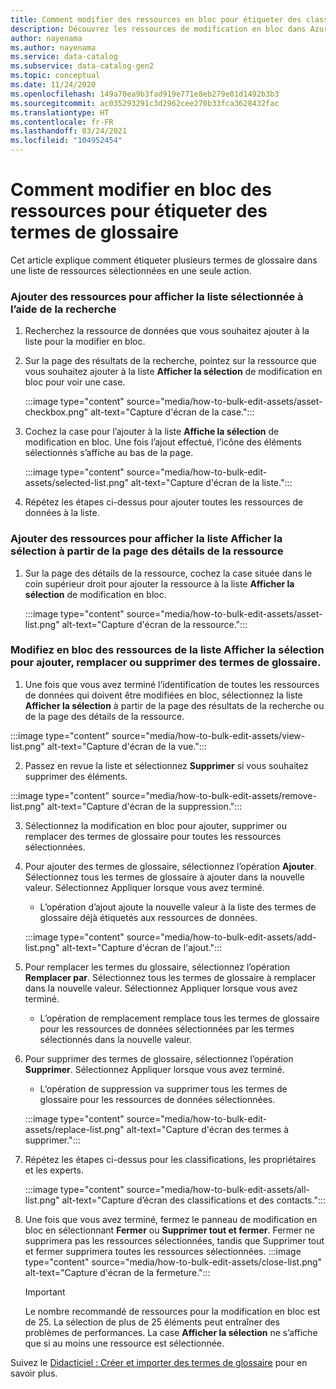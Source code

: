 ```yaml
---
title: Comment modifier des ressources en bloc pour étiqueter des classifications, inscrire des termes au glossaire et modifier des contacts
description: Découvrez les ressources de modification en bloc dans Azure Purview.
author: nayenama
ms.author: nayenama
ms.service: data-catalog
ms.subservice: data-catalog-gen2
ms.topic: conceptual
ms.date: 11/24/2020
ms.openlocfilehash: 149a70ea9b3fad919e771e8eb279e01d1492b3b3
ms.sourcegitcommit: ac035293291c3d2962cee270b33fca3628432fac
ms.translationtype: HT
ms.contentlocale: fr-FR
ms.lasthandoff: 03/24/2021
ms.locfileid: "104952454"
---
```

# <a name="how-to-bulk-edit-assets-to-tag-glossary-terms"></a>Comment modifier en bloc des ressources pour étiqueter des termes de glossaire

Cet article explique comment étiqueter plusieurs termes de glossaire dans une liste de ressources sélectionnées en une seule action.

### <a name="add-assets-to-view-selected-list-using-search"></a>Ajouter des ressources pour afficher la liste sélectionnée à l’aide de la recherche

1. Recherchez la ressource de données que vous souhaitez ajouter à la liste pour la modifier en bloc.

2. Sur la page des résultats de la recherche, pointez sur la ressource que vous souhaitez ajouter à la liste **Afficher la sélection** de modification en bloc pour voir une case.

   :::image type="content" source="media/how-to-bulk-edit-assets/asset-checkbox.png" alt-text="Capture d'écran de la case.":::

3. Cochez la case pour l’ajouter à la liste **Affiche la sélection** de modification en bloc. Une fois l’ajout effectué, l’icône des éléments sélectionnés s’affiche au bas de la page.

   :::image type="content" source="media/how-to-bulk-edit-assets/selected-list.png" alt-text="Capture d'écran de la liste.":::

4. Répétez les étapes ci-dessus pour ajouter toutes les ressources de données à la liste.

### <a name="add-assets-to-view-selected-list-from-asset-detail-page"></a>Ajouter des ressources pour afficher la liste Afficher la sélection à partir de la page des détails de la ressource

1. Sur la page des détails de la ressource, cochez la case située dans le coin supérieur droit pour ajouter la ressource à la liste **Afficher la sélection** de modification en bloc.

   :::image type="content" source="media/how-to-bulk-edit-assets/asset-list.png" alt-text="Capture d'écran de la ressource.":::

### <a name="bulk-edit-assets-in-the-view-selected-list-to-add-replace-or-remove-glossary-terms"></a>Modifiez en bloc des ressources de la liste Afficher la sélection pour ajouter, remplacer ou supprimer des termes de glossaire.

1. Une fois que vous avez terminé l’identification de toutes les ressources de données qui doivent être modifiées en bloc, sélectionnez la liste **Afficher la sélection** à partir de la page des résultats de la recherche ou de la page des détails de la ressource.

:::image type="content" source="media/how-to-bulk-edit-assets/view-list.png" alt-text="Capture d'écran de la vue.":::

2. Passez en revue la liste et sélectionnez **Supprimer** si vous souhaitez supprimer des éléments.

:::image type="content" source="media/how-to-bulk-edit-assets/remove-list.png" alt-text="Capture d'écran de la suppression.":::

3. Sélectionnez la modification en bloc pour ajouter, supprimer ou remplacer des termes de glossaire pour toutes les ressources sélectionnées.

4. Pour ajouter des termes de glossaire, sélectionnez l’opération **Ajouter**. Sélectionnez tous les termes de glossaire à ajouter dans la nouvelle valeur. Sélectionnez Appliquer lorsque vous avez terminé.
    - L’opération d’ajout ajoute la nouvelle valeur à la liste des termes de glossaire déjà étiquetés aux ressources de données.  
   
    :::image type="content" source="media/how-to-bulk-edit-assets/add-list.png" alt-text="Capture d'écran de l'ajout.":::

5. Pour remplacer les termes du glossaire, sélectionnez l’opération **Remplacer par**. Sélectionnez tous les termes de glossaire à remplacer dans la nouvelle valeur. Sélectionnez Appliquer lorsque vous avez terminé.
    - L’opération de remplacement remplace tous les termes de glossaire pour les ressources de données sélectionnées par les termes sélectionnés dans la nouvelle valeur.
   
6. Pour supprimer des termes de glossaire, sélectionnez l’opération **Supprimer**. Sélectionnez Appliquer lorsque vous avez terminé.
    - L’opération de suppression va supprimer tous les termes de glossaire pour les ressources de données sélectionnées.
   
    :::image type="content" source="media/how-to-bulk-edit-assets/replace-list.png" alt-text="Capture d'écran des termes à supprimer.":::

7. Répétez les étapes ci-dessus pour les classifications, les propriétaires et les experts.

    :::image type="content" source="media/how-to-bulk-edit-assets/all-list.png" alt-text="Capture d’écran des classifications et des contacts.":::

8. Une fois que vous avez terminé, fermez le panneau de modification en bloc en sélectionnant **Fermer** ou **Supprimer tout et fermer**. Fermer ne supprimera pas les ressources sélectionnées, tandis que Supprimer tout et fermer supprimera toutes les ressources sélectionnées.
    :::image type="content" source="media/how-to-bulk-edit-assets/close-list.png" alt-text="Capture d'écran de la fermeture.":::

   > [!Important]
   > Le nombre recommandé de ressources pour la modification en bloc est de 25. La sélection de plus de 25 éléments peut entraîner des problèmes de performances.
   > La case **Afficher la sélection** ne s’affiche que si au moins une ressource est sélectionnée.


Suivez le [Didacticiel : Créer et importer des termes de glossaire](how-to-create-import-export-glossary.md) pour en savoir plus.
